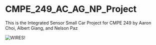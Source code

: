 # CMPE_249_AC_AG_NP_Project
This is the Integrated Sensor Small Car Project for CMPE 249 by Aaron Choi, Albert Giang, and Nelson Paz

![WIRES!](C:\Users\Admin\CMPE_249_AC_AG_NP_Project\Robot_Wiring.JPG)

